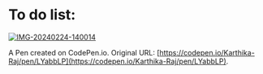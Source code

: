 # To do list:
<a href="https://ibb.co/nQfq1wF"><img src="https://i.ibb.co/bNLjv6k/IMG-20240224-140014.jpg" alt="IMG-20240224-140014" border="0"></a><br />

A Pen created on CodePen.io. Original URL: [https://codepen.io/Karthika-Raj/pen/LYabbLP](https://codepen.io/Karthika-Raj/pen/LYabbLP).
